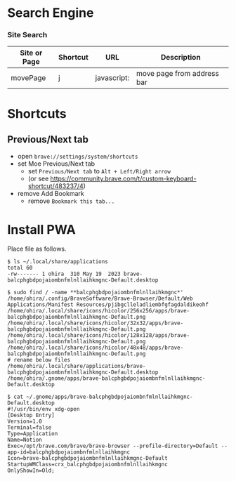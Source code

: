 # Search Engine

### Site Search

| Site or Page | Shortcut | URL         | Description |
| --- | --- |-------------| --- |
| movePage | j | javascript: | move page from address bar |

# Shortcuts

## Previous/Next tab

- open `brave://settings/system/shortcuts`
- set Moe Previous/Next tab
  - set `Previous/Next tab` to `Alt + Left/Right arrow`
  - (or see https://community.brave.com/t/custom-keyboard-shortcut/483237/4)
- remove Add Bookmark
  - remove `Bookmark this tab...`

# Install PWA

Place file as follows.

```shell
$ ls ~/.local/share/applications
total 60
-rw------- 1 ohira  310 May 19  2023 brave-balcphgbdpojaiombnfmlnllaihkmgnc-Default.desktop

$ sudo find / -name **balcphgbdpojaiombnfmlnllaihkmgnc*'
/home/ohira/.config/BraveSoftware/Brave-Browser/Default/Web Applications/Manifest Resources/pjibgclleladliembfgfagdaldikeohf
/home/ohira/.local/share/icons/hicolor/256x256/apps/brave-balcphgbdpojaiombnfmlnllaihkmgnc-Default.png
/home/ohira/.local/share/icons/hicolor/32x32/apps/brave-balcphgbdpojaiombnfmlnllaihkmgnc-Default.png
/home/ohira/.local/share/icons/hicolor/128x128/apps/brave-balcphgbdpojaiombnfmlnllaihkmgnc-Default.png
/home/ohira/.local/share/icons/hicolor/48x48/apps/brave-balcphgbdpojaiombnfmlnllaihkmgnc-Default.png
# rename below files
/home/ohira/.local/share/applications/brave-balcphgbdpojaiombnfmlnllaihkmgnc-Default.desktop
/home/ohira/.gnome/apps/brave-balcphgbdpojaiombnfmlnllaihkmgnc-Default.desktop

$ cat ~/.gnome/apps/brave-balcphgbdpojaiombnfmlnllaihkmgnc-Default.desktop
#!/usr/bin/env xdg-open
[Desktop Entry]
Version=1.0
Terminal=false
Type=Application
Name=Notion
Exec=/opt/brave.com/brave/brave-browser --profile-directory=Default --app-id=balcphgbdpojaiombnfmlnllaihkmgnc
Icon=brave-balcphgbdpojaiombnfmlnllaihkmgnc-Default
StartupWMClass=crx_balcphgbdpojaiombnfmlnllaihkmgnc
OnlyShowIn=Old;
```

